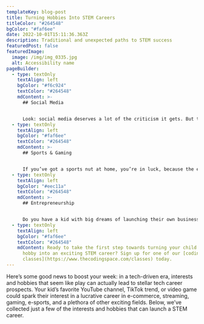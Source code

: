 ```yaml
---
templateKey: blog-post
title: Turning Hobbies Into STEM Careers
titleColor: "#264548"
bgColor: "#faf6ee"
date: 2022-10-01T15:11:36.363Z
description: Traditional and unexpected paths to STEM success
featuredPost: false
featuredImage:
  image: /img/img_0335.jpg
  alt: Accessibility name
pageBuilder:
  - type: textOnly
    textAlign: left
    bgColor: "#f6c924"
    textColor: "#264548"
    mdContent: >-
      ## Social Media


      Look: social media deserves a lot of the criticism it gets. But the prevailing benefit of those platforms is that they connect people around the world. And a [2015 study](https://money.usnews.com/money/careers/slideshows/10-ways-social-media-can-help-you-land-a-job) revealed that 52% of employers use social networking sites to research job candidates. Social media is here to stay for the foreseeable future, and it doesn’t have to just be a distraction. From designing face filters as an AR designer, to developing the software of social platforms, to building social apps from scratch as a mobile app developer – if your child or teen loves social media, there are plenty of tech careers that can grow out of that interest.
  - type: textOnly
    textAlign: left
    bgColor: "#faf6ee"
    textColor: "#264548"
    mdContent: >-
      ## Sports & Gaming


      If you’ve got a sports nut at home, you’re in luck, because the esports industry is a burgeoning business powered by a variety of tech career paths. Aside from the professional gamers themselves, this billion dollar industry needs data analysts, software engineers, game testers, animators, and more.
  - type: textOnly
    textAlign: left
    bgColor: "#eec11a"
    textColor: "#264548"
    mdContent: >-
      ## Entrepreneurship


      Do you have a kid with big dreams of launching their own business? Well, thanks to the power of the internet, you can reach a global audience in minutes. Jobs for entrepreneurs in tech are abundant, according to the [Bureau of Labor Statistics](https://www.bls.gov/ooh/computer-and-information-technology/home.htm) (BLS). And a career path in tech is well-suited to entrepreneurs because the current economy is so driven by tech! For kids with entrepreneurial aspirations, consider introducing them to the types of technical skills they’ll need to succeed, like web development, information security, and app design.
  - type: textOnly
    textAlign: left
    bgColor: "#faf6ee"
    textColor: "#264548"
    mdContent: Ready to take the first step towards turning your child’s favorite
      hobby into an exciting STEM career? Sign up for one of our [coding
      classes](https://www.thecodingspace.com/classes) today.
---
```

Here’s some good news to boost your week: in a tech-driven era, interests and hobbies that seem like play can actually lead to stellar tech career prospects. Your kid’s favorite YouTube channel, TikTok trend, or video game could spark their interest in a lucrative career in e-commerce, streaming, gaming, e-sports, and a plethora of other exciting fields. Below, we’ve collected just a few of the interests and hobbies that can launch a STEM career.